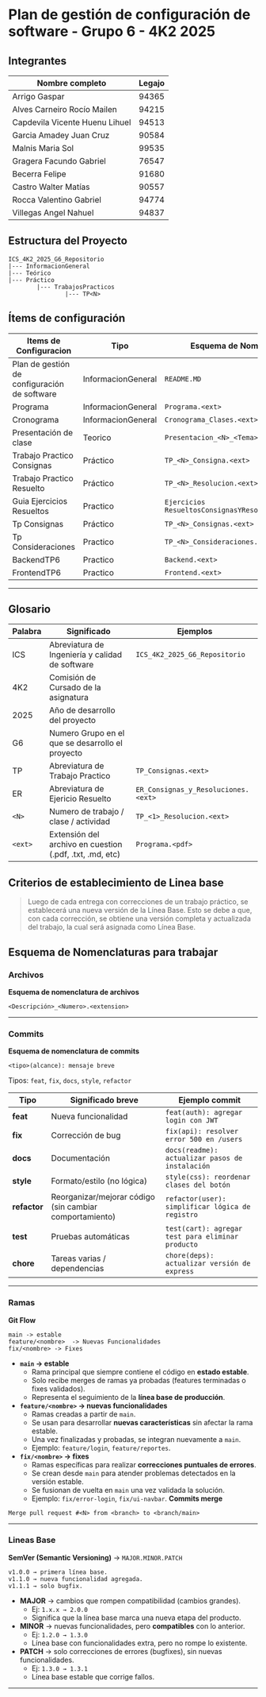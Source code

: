 # Plan de gestión de configuración de software - Grupo 6 - 4K2 2025 

## Integrantes 

| Nombre completo                | Legajo |
| ------------------------------ | ------ |
| Arrigo Gaspar                  | 94365  |
| Alves Carneiro Rocío Mailen    | 94215  |
| Capdevila Vicente Huenu Lihuel | 94513  |
| Garcia Amadey Juan Cruz        | 90584  |
| Malnis Maria Sol               | 99535  |
| Gragera Facundo Gabriel        | 76547  |
| Becerra Felipe                 | 91680  |
| Castro Walter Matías           | 90557  |
| Rocca Valentino Gabriel        | 94774  |
| Villegas Angel Nahuel          | 94837  |


## Estructura del Proyecto 
```
ICS_4K2_2025_G6_Repositorio
|--- InformacionGeneral
|--- Teórico
|--- Práctico 
		|--- TrabajosPracticos
				|--- TP<N>
```


## Ítems de configuración

| Items de Configuracion                       | Tipo               | Esquema de Nombrado                              | Ubicacion                                                                                 |
| -------------------------------------------- | ------------------ | ------------------------------------------------ | ----------------------------------------------------------------------------------------- |
| Plan de gestión de configuración de software | InformacionGeneral | `README.MD`                                      | `ICS_4K2_2025_G6_Repositorio`                                                             |
| Programa                                     | InformacionGeneral | `Programa.<ext>`                                 | `ICS_4K2_2025_G6_Repositorio/InformacionGeneral`                                          |
| Cronograma                                   | InformacionGeneral | `Cronograma_Clases.<ext>`                        | `ICS_4K2_2025_G6_Repositorio/InformacionGeneral`                                          |
| Presentación de clase                        | Teorico            | `Presentacion_<N>_<Tema>.<ext>`                  | `ICS_4K2_2025_G6_Repositorio/Teórico`                                                     |
| Trabajo Practico Consignas                   | Práctico           | `TP_<N>_Consigna.<ext>`                          | `ICS_4K2_2025_G6_Repositorio/Práctico/TrabajosPracticos/TP<N>`                            |
| Trabajo Practico Resuelto                    | Práctico           | `TP_<N>_Resolucion.<ext>`                        | `ICS_4K2_2025_G6_Repositorio/Práctico/TrabajosPracticos/TP<N>`                            |
| Guia Ejercicios Resueltos                    | Practico           | `Ejercicios ResueltosConsignasYResoluciones.pdf` | `ISW_4K2_Repositorio_Grupo6_2025/Práctico/Ejercicios ResueltosConsignasYResoluciones.pdf` |
| Tp Consignas                                 | Práctico           | `TP_<N>_Consignas.<ext>`                             | `ICS_4K2_2025_G6_Repositorio/Práctico/TrabajosPracticos/`                                 |
| Tp Consideraciones                           | Practico           | `TP_<N>_Consideraciones.<ext>`                   | `ICS_4K2_2025_G6_Repositorio/Práctico/TrabajosPracticos/`                                 |
| BackendTP6                                   | Practico           | `Backend.<ext>`                                  | `ICS_4K2_2025_G6_Repositorio/Práctico/TrabajosPracticos/TP6`                              |
| FrontendTP6                                  | Practico           | `Frontend.<ext>`                                 | `ICS_4K2_2025_G6_Repositorio/Práctico/TrabajosPracticos/TP6`                              |


---

## Glosario

| Palabra             | Significado                                                                    | Ejemplos                         |
| ------------------- | ------------------------------------------------------------------------------ | -------------------------------- |
| ICS                 | Abreviatura de Ingeniería y calidad de software                                | `ICS_4K2_2025_G6_Repositorio`    |
| 4K2                 | Comisión de Cursado de la asignatura                                           |                                  |
| 2025                | Año de desarrollo del proyecto                                                 |                                  |
| G6                  | Numero Grupo en el que se desarrollo el proyecto                               |                                  |
| TP                  | Abreviatura de Trabajo Practico                                                | `TP_Consignas.<ext>`             |
| ER                  | Abreviatura de Ejericio Resuelto                                               | `ER_Consignas_y_Resoluciones.<ext>` |
| `<N>`               | Numero de trabajo / clase / actividad                                          | `TP_<1>_Resolucion.<ext>`        |
| `<ext>`             | Extensión del archivo en cuestion (.pdf, .txt, .md, etc)                       | `Programa.<pdf>`                 |


## Criterios de establecimiento de Linea base

>Luego de cada entrega con correcciones de un trabajo práctico, se establecerá una nueva versión de la Línea Base. Esto se debe a que, con cada corrección, se obtiene una versión completa y actualizada del trabajo, la cual será asignada como Línea Base.


## Esquema de Nomenclaturas para trabajar 

### Archivos
**Esquema de nomenclatura de archivos**

```
<Descripción>_<Numero>.<extension>
```

---
### Commits
**Esquema de nomenclatura de commits**
```
<tipo>(alcance): mensaje breve
```

Tipos: `feat`, `fix`, `docs`, `style`, `refactor`

|Tipo|Significado breve|Ejemplo commit|
|---|---|---|
|**feat**|Nueva funcionalidad|`feat(auth): agregar login con JWT`|
|**fix**|Corrección de bug|`fix(api): resolver error 500 en /users`|
|**docs**|Documentación|`docs(readme): actualizar pasos de instalación`|
|**style**|Formato/estilo (no lógica)|`style(css): reordenar clases del botón`|
|**refactor**|Reorganizar/mejorar código (sin cambiar comportamiento)|`refactor(user): simplificar lógica de registro`|
|**test**|Pruebas automáticas|`test(cart): agregar test para eliminar producto`|
|**chore**|Tareas varias / dependencias|`chore(deps): actualizar versión de express`|

---
### Ramas 
**Git Flow**

```
main -> estable
feature/<nombre>  -> Nuevas Funcionalidades
fix/<nombre> -> Fixes 
```
- **`main` → estable**
    - Rama principal que siempre contiene el código en **estado estable**.
    - Solo recibe merges de ramas ya probadas (features terminadas o fixes validados).
    - Representa el seguimiento de la **línea base de producción**.
- **`feature/<nombre>` → nuevas funcionalidades**
    - Ramas creadas a partir de `main`.
    - Se usan para desarrollar **nuevas características** sin afectar la rama estable.
    - Una vez finalizadas y probadas, se integran nuevamente a `main`.
    - Ejemplo: `feature/login`, `feature/reportes`.
- **`fix/<nombre>` → fixes**
    - Ramas específicas para realizar **correcciones puntuales de errores**.
    - Se crean desde `main` para atender problemas detectados en la versión estable.
    - Se fusionan de vuelta en `main` una vez validada la solución.
    - Ejemplo: `fix/error-login`, `fix/ui-navbar`.
**Commits merge**
```
Merge pull request #<N> from <branch> to <branch/main>
```

---
### Lineas Base
**SemVer (Semantic Versioning)** -> ``MAJOR.MINOR.PATCH``
```
v1.0.0 → primera línea base.
v1.1.0 → nueva funcionalidad agregada.
v1.1.1 → solo bugfix.
```

- **MAJOR** → cambios que rompen compatibilidad (cambios grandes).
    - Ej: `1.x.x → 2.0.0`
    - Significa que la línea base marca una nueva etapa del producto.
- **MINOR** → nuevas funcionalidades, pero **compatibles** con lo anterior.
    - Ej: `1.2.0 → 1.3.0`
    - Línea base con funcionalidades extra, pero no rompe lo existente.
- **PATCH** → solo correcciones de errores (bugfixes), sin nuevas funcionalidades.
    - Ej: `1.3.0 → 1.3.1`
    - Línea base estable que corrige fallos.

---
